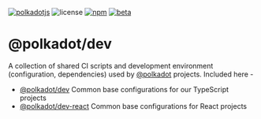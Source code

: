 [![polkadotjs](https://img.shields.io/badge/polkadot-js-orange?style=flat-square)](https://polkadot.js.org)
![license](https://img.shields.io/badge/License-Apache%202.0-blue?logo=apache&style=flat-square)
[![npm](https://img.shields.io/npm/v/@polkadot/dev?logo=npm&style=flat-square)](https://www.npmjs.com/package/@polkadot/dev)
[![beta](https://img.shields.io/npm/v/@polkadot/dev/beta?label=beta&logo=npm&style=flat-square)](https://www.npmjs.com/package/@polkadot/dev)

# @polkadot/dev

A collection of shared CI scripts and development environment (configuration, dependencies) used by [@polkadot](https://polkadot.js.org) projects. Included here -

- [@polkadot/dev](packages/dev/) Common base configurations for our TypeScript projects
- [@polkadot/dev-react](packages/dev-react/) Common base configurations for React projects
